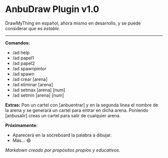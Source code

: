 # AnbuDraw Plugin v1.0
DrawMyThing en español, ahora mismo en desarrollo, y se puede considerar que es _estable_.
___
**Comandos:**
- /ad help
- /ad papel1
- /ad papel2
- /ad spawnpintor
- /ad spawn
- /ad crear [arena]
- /ad eliminar [arena]
- /ad setmax [arena] [num]
- /ad setmin [arena] [num]

**Extras:**
Pon un cartel con [anbuentrar] y en la segunda linea el nombre de la arena y se generará un cartel para entrar en dicha arena. Poniendo [anbusalir] creas un cartel para salir de cualquier arena.

**Próximamente:**
* Aparecerá en la socreboard la palabra a dibujar.
* Más... :smile:

_Markdown creado por propósitos propios y educativos._
